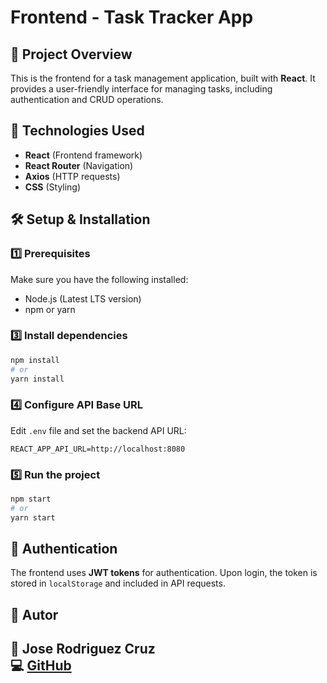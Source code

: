 # Frontend - Task Tracker App

## 📌 Project Overview
This is the frontend for a task management application, built with **React**. It provides a user-friendly interface for managing tasks, including authentication and CRUD operations.

## 🚀 Technologies Used
- **React** (Frontend framework)
- **React Router** (Navigation)
- **Axios** (HTTP requests)
- **CSS** (Styling)

## 🛠️ Setup & Installation

### 1️⃣ Prerequisites
Make sure you have the following installed:
- Node.js (Latest LTS version)
- npm or yarn

### 3️⃣ Install dependencies
```sh
npm install
# or
yarn install
```

### 4️⃣ Configure API Base URL
Edit `.env` file and set the backend API URL:
```env
REACT_APP_API_URL=http://localhost:8080
```

### 5️⃣ Run the project
```sh
npm start
# or
yarn start
```

## 🔐 Authentication
The frontend uses **JWT tokens** for authentication. Upon login, the token is stored in `localStorage` and included in API requests.

  ## 📌 Autor

👤 **Jose Rodriguez Cruz**  
💻 [GitHub](https://github.com/jose2806)  
---
